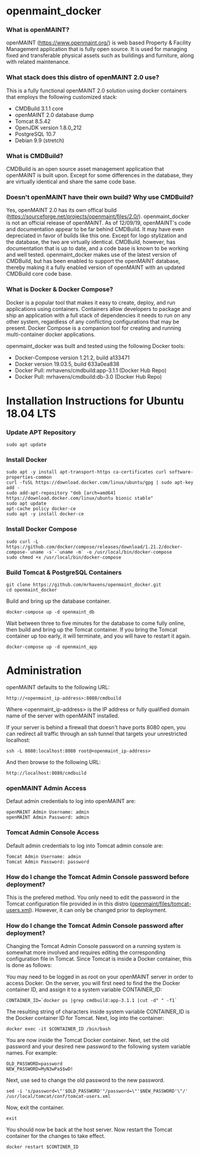 # openmaint_docker

### What is openMAINT?

openMAINT (https://www.openmaint.org/) is web based Property & Facility Management application that is fully open source. It is used for managing fixed and transferable physical assets such as buildings and furniture, along with related maintenance.

### What stack does this distro of openMAINT 2.0 use?

This is a fully functional openMAINT 2.0 solution using docker containers that employs the following customized stack:

- CMDBuild 3.1.1 core
- openMAINT 2.0 database dump
- Tomcat 8.5.42
- OpenJDK version 1.8.0_212
- PostgreSQL 10.7
- Debian 9.9 (stretch)

### What is CMDBuild?

CMDBuild is an open source asset management application that openMAINT is built upon. Except for some differences in the database, they are virtually identical and share the same code base.

### Doesn't openMAINT have their own build? Why use CMDBuild?

Yes, openMAINT 2.0 has its own offical build (https://sourceforge.net/projects/openmaint/files/2.0/). openmaint_docker is not an official release of openMAINT. As of 12/09/19, openMAINT's code and documentation appear to be far behind CMDBuild. It may have even depreciated in favor of builds like this one. Except for logo stylization and the database, the two are virtually identical. CMDBuild, however, has documentation that is up to date, and a code base is known to be working and well tested. openmaint_docker makes use of the latest version of CMDBuild, but has been enabled to support the openMAINT database, thereby making it a fully enabled version of openMAINT with an updated CMDBuild core code base.

### What is Docker & Docker Compose?

Docker is a popular tool that makes it easy to create, deploy, and run applications using containers. Containers allow developers to package and ship an application with a full stack of dependencies it needs to run on any other system, regardless of any conflicting configurations that may be present. Docker Compose is a companion tool for creating and running multi-container docker applications.

openmaint_docker was built and tested using the following Docker tools:

- Docker-Compose version 1.21.2, build a133471
- Docker version 19.03.5, build 633a0ea838
- Docker Pull: mrhavens/cmdbuild:app-3.1.1 (Docker Hub Repo)
- Docker Pull: mrhavens/cmdbuild:db-3.0 (Docker Hub Repo)

# Installation Instructions for Ubuntu 18.04 LTS

### Update APT Repository 
```
sudo apt update
```

### Install Docker
```
sudo apt -y install apt-transport-https ca-certificates curl software-properties-common
curl -fsSL https://download.docker.com/linux/ubuntu/gpg | sudo apt-key add -
sudo add-apt-repository "deb [arch=amd64] https://download.docker.com/linux/ubuntu bionic stable"
sudo apt update
apt-cache policy docker-ce
sudo apt -y install docker-ce
```

### Install Docker Compose
```
sudo curl -L https://github.com/docker/compose/releases/download/1.21.2/docker-compose-`uname -s`-`uname -m` -o /usr/local/bin/docker-compose
sudo chmod +x /usr/local/bin/docker-compose
```

### Build Tomcat & PostgreSQL Containers
```
git clone https://github.com/mrhavens/openmaint_docker.git
cd openmaint_docker
```

Build and bring up the database container.
```
docker-compose up -d openmaint_db
```

Wait between three to five minutes for the database to come fully online, then build and bring up the Tomcat container. If you bring the Tomcat container up too early, it will terminate, and you will have to restart it again.
```
docker-compose up -d openmaint_app
```

# Administration

openMAINT defaults to the following URL:

```
http://<openmaint_ip-address>:8080/cmdbuild
```
Where <openmaint_ip-address> is the IP address or fully qualified domain name of the server with openMAINT installed.

If your server is behind a firewall that doesn't have ports 8080 open, you can redirect all traffic through an ssh tunnel that targets your unrestricted localhost:

```
ssh -L 8080:localhost:8080 root@<openmaint_ip-address>
```

And then browse to the following URL:

```
http://localhost:8080/cmdbuild
```

### openMAINT Admin Access

Defaut admin credentials to log into openMAINT are:

```
openMAINT Admin Username: admin
openMAINT Admin Password: admin
```

### Tomcat Admin Console Access

Default admin credentials to log into Tomcat admin console are:
```
Tomcat Admin Username: admin
Tomcat Admin Password: password
```

### How do I change the Tomcat Admin Console password before deployment?
This is the prefered method. You only need to edit the password in the Tomcat configuration file provided in in this distro ([openmaint/files/tomcat-users.xml](https://github.com/mrhavens/openmaint_docker/blob/master/openmaint/files/tomcat-users.xml)). However, it can only be changed prior to deployment.

### How do I change the Tomcat Admin Console password after deployment?
Changing the Tomcat Admin Console password on a running system is somewhat more involved and requires editing the corresponding configuration file in Tomcat. Since Tomcat is inside a Docker container, this is done as follows:
 
You may need to be logged in as root on your openMAINT server in order to access Docker. On the server, you will first need to find the the Docker container ID, and assign it to a system variable CONTAINER_ID:
```
CONTAINER_ID=`docker ps |grep cmdbuild:app-3.1.1 |cut -d" " -f1`
```

The resulting string of characters inside system variable CONTAINER_ID is the Docker container ID for Tomcat. Next, log into the container:
```
docker exec -it $CONTAINER_ID /bin/bash
```

You are now inside the Tomcat Docker container. Next, set the old password and your desired new password to the following system variable names. For example:

```
OLD_PASSWORD=password
NEW_PASSWORD=MyN3wPa$$wD!
```

Next, use sed to change the old password to the new password.

```
sed -i 's/password=\"'$OLD_PASSWORD'"/password=\"'$NEW_PASSWORD'\"/' /usr/local/tomcat/conf/tomcat-users.xml
```

Now, exit the container.
```
exit
```

You should now be back at the host server. Now restart the Tomcat container for the changes to take effect.
```
docker restart $CONTINER_ID
```
